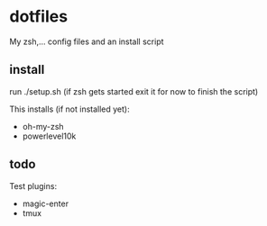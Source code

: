 # dotfiles
My zsh,... config files and an install script

## install

run ./setup.sh
(if zsh gets started exit it for now to finish the script)

This installs (if not installed yet):
 - oh-my-zsh
 - powerlevel10k

## todo

Test plugins:
 - magic-enter
 - tmux
